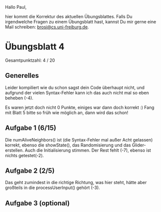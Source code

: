 Hallo Paul,

hier kommt die Korrektur des aktuellen Übungsblattes. Falls Du irgendwelche
Fragen zu einem Übungsblatt hast, kannst Du mir gerne eine Mail schreiben:
<brosi@cs.uni-freiburg.de>.


# Übungsblatt 4

Gesamtpunktzahl: 4 / 20


## Generelles

Leider kompiliert wie du schon sagst dein Code überhaupt nicht, und aufgrund
der vielen Syntax-Fehler kann ich das auch nicht mal so eben beheben (-4).

Es waren jetzt doch nicht 0 Punkte, einiges war dann doch korrekt :) Fang mit
Blatt 5 bitte so früh wie möglich an, dann wird das schon!

## Aufgabe 1 (6/15)

Die numAliveNeighbors() ist (die Syntax-Fehler mal außer Acht gelassen)
korrekt, ebenso die showState(), das Randomisierung und das Glider-erstellen.
Auch die Initialisierung stimmen. Der Rest fehlt (-7), ebenso ist nichts
getestet(-2).

## Aufgabe 2 (2/5)

Das geht zumindest in die richtige Richtung, was hier steht, hätte aber
großteils in die processUserInput() gehört (-3).

## Aufgabe 3 (optional)
